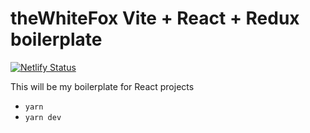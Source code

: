 # theWhiteFox Vite + React + Redux boilerplate
[![Netlify Status](https://api.netlify.com/api/v1/badges/bedbf988-cf03-4dea-82de-0e1fd6c28cf5/deploy-status)](https://app.netlify.com/sites/vite-react-redux-bolierplate/deploys)

This will be my boilerplate for React projects
- `yarn`
- `yarn dev`
